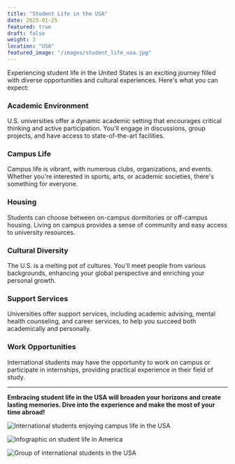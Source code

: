 ```yaml
---
title: "Student Life in the USA"
date: 2025-01-25
featured: true
draft: false
weight: 3
location: "USA"
featured_image: "/images/student_life_usa.jpg"
---
```


Experiencing student life in the United States is an exciting journey filled with diverse opportunities and cultural experiences. Here's what you can expect:

### Academic Environment
U.S. universities offer a dynamic academic setting that encourages critical thinking and active participation. You'll engage in discussions, group projects, and have access to state-of-the-art facilities.

### Campus Life
Campus life is vibrant, with numerous clubs, organizations, and events. Whether you're interested in sports, arts, or academic societies, there's something for everyone.

### Housing
Students can choose between on-campus dormitories or off-campus housing. Living on campus provides a sense of community and easy access to university resources.

### Cultural Diversity
The U.S. is a melting pot of cultures. You'll meet people from various backgrounds, enhancing your global perspective and enriching your personal growth.

### Support Services
Universities offer support services, including academic advising, mental health counseling, and career services, to help you succeed both academically and personally.

### Work Opportunities
International students may have the opportunity to work on campus or participate in internships, providing practical experience in their field of study.

---

**Embracing student life in the USA will broaden your horizons and create lasting memories. Dive into the experience and make the most of your time abroad!**

![International students enjoying campus life in the USA](https://www.student.com/articles/wp-content/uploads/2017/08/Student-Life-USA.jpg)

![Infographic on student life in America](https://www.princetonreview.com/cms-content/StudentLifeInAmericaInfographic.jpg)

![Group of international students in the USA](https://www.jeduka.com/storage/images/blogs/How-is-Student-Life-in-USA.jpg)
